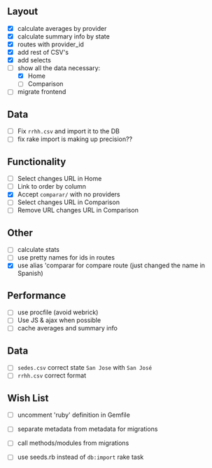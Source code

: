 ## Layout
- [X] calculate averages by provider
- [X] calculate summary info by state
- [X] routes with provider_id
- [X] add rest of CSV's
- [X] add selects
- [ ] show all the data necessary:
  - [X] Home
  - [ ] Comparison
- [ ] migrate frontend

## Data
- [ ] Fix `rrhh.csv` and import it to the DB
- [ ] fix rake import is making up precision??

## Functionality
- [ ] Select changes URL in Home
- [ ] Link to order by column
- [X] Accept `comparar/` with no providers
- [ ] Select changes URL in Comparison
- [ ] Remove URL changes URL in Comparison

## Other
- [ ] calculate stats
- [ ] use pretty names for ids in routes
- [X] use alias 'comparar for compare route (just changed the name in Spanish)

## Performance
- [ ] use procfile (avoid webrick)
- [ ] Use JS & ajax when possible
- [ ] cache averages and summary info

## Data
- [ ] `sedes.csv` correct state `San Jose` with `San José`
- [ ] `rrhh.csv` correct format

## Wish List
- [ ] uncomment 'ruby' definition in Gemfile
- [ ] separate metadata from metadata for migrations
- [ ] call methods/modules from migrations
- [ ] use seeds.rb instead of `db:import` rake task


